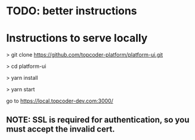 # TODO: better instructions

# Instructions to serve locally

\> git clone https://github.com/topcoder-platform/platform-ui.git

\> cd platform-ui

\> yarn install

\> yarn start

go to https://local.topcoder-dev.com:3000/

## NOTE: SSL is required for authentication, so you must accept the invalid cert.
